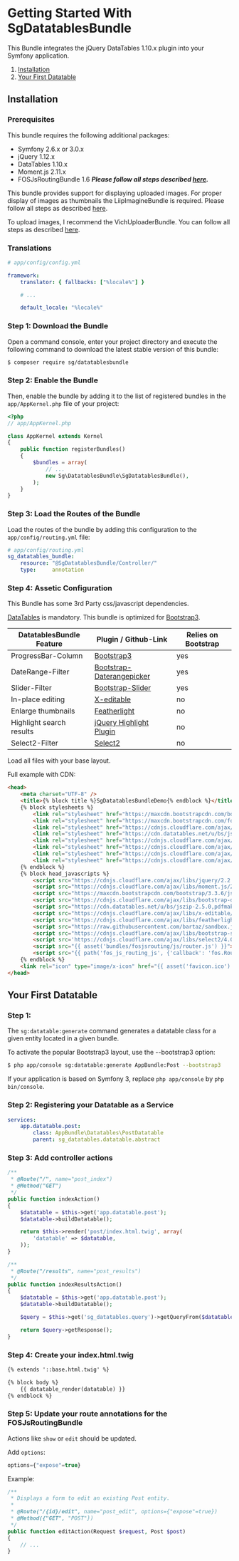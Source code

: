 # Getting Started With SgDatatablesBundle

This Bundle integrates the jQuery DataTables 1.10.x plugin into your Symfony application.

1. [Installation](#installation)
2. [Your First Datatable](#your-first-datatable)

## Installation

### Prerequisites

This bundle requires the following additional packages:

* Symfony 2.6.x or 3.0.x
* jQuery 1.12.x
* DataTables 1.10.x
* Moment.js 2.11.x
* FOSJsRoutingBundle 1.6 ***Please follow all steps described [here](https://github.com/FriendsOfSymfony/FOSJsRoutingBundle/blob/master/Resources/doc/installation.rst).***

This bundle provides support for displaying uploaded images. For proper display of images as thumbnails the LiipImagineBundle is required.
Please follow all steps as described [here](http://symfony.com/doc/master/bundles/LiipImagineBundle/installation.html).

To upload images, I recommend the VichUploaderBundle. You can follow all steps as described [here](https://github.com/dustin10/VichUploaderBundle/blob/master/Resources/doc/index.md).

### Translations

``` yaml
# app/config/config.yml

framework:
    translator: { fallbacks: ["%locale%"] }

    # ...

    default_locale: "%locale%"
```

### Step 1: Download the Bundle

Open a command console, enter your project directory and execute the following command to download the latest stable version of this bundle:

``` bash
$ composer require sg/datatablesbundle
```

### Step 2: Enable the Bundle

Then, enable the bundle by adding it to the list of registered bundles in the `app/AppKernel.php` file of your project:

``` php
<?php
// app/AppKernel.php

class AppKernel extends Kernel
{
    public function registerBundles()
    {
        $bundles = array(
            // ...
            new Sg\DatatablesBundle\SgDatatablesBundle(),
        );
    }
}
```

### Step 3: Load the Routes of the Bundle

Load the routes of the bundle by adding this configuration to the `app/config/routing.yml` file:

```yaml
# app/config/routing.yml
sg_datatables_bundle:
    resource: "@SgDatatablesBundle/Controller/"
    type:     annotation
```

### Step 4: Assetic Configuration

This Bundle has some 3rd Party css/javascript dependencies.

[DataTables](https://datatables.net/) is mandatory. This bundle is optimized for [Bootstrap3](http://getbootstrap.com/).

| DatatablesBundle Feature | Plugin / Github-Link                                                                  | Relies on Bootstrap |
|--------------------------|---------------------------------------------------------------------------------------|---------------------|
| ProgressBar-Column       | [Bootstrap3](http://getbootstrap.com/)                                                | yes                 |
| DateRange-Filter         | [Bootstrap-Daterangepicker](https://github.com/dangrossman/bootstrap-daterangepicker) | yes                 |
| Slider-Filter            | [Bootstrap-Slider](https://github.com/seiyria/bootstrap-slider)                       | yes                 |
| In-place editing         | [X-editable](https://github.com/vitalets/x-editable)                                  | no                  |
| Enlarge thumbnails       | [Featherlight](https://github.com/noelboss/featherlight/)                             | no                  |
| Highlight search results | [jQuery Highlight Plugin](https://github.com/bartaz/sandbox.js)                       | no                  |
| Select2-Filter           | [Select2](https://github.com/select2/select2)                                         | no                  |

Load all files with your base layout.

Full example with CDN:

```html
<head>
    <meta charset="UTF-8" />
    <title>{% block title %}SgDatatablesBundleDemo{% endblock %}</title>
    {% block stylesheets %}
        <link rel="stylesheet" href="https://maxcdn.bootstrapcdn.com/bootstrap/3.3.6/css/bootstrap.min.css">
        <link rel="stylesheet" href="https://maxcdn.bootstrapcdn.com/font-awesome/4.6.3/css/font-awesome.min.css">
        <link rel="stylesheet" href="https://cdnjs.cloudflare.com/ajax/libs/bootstrap-daterangepicker/2.1.20/daterangepicker.min.css">
        <link rel="stylesheet" href="https://cdn.datatables.net/u/bs/jszip-2.5.0,pdfmake-0.1.18,dt-1.10.12,b-1.2.1,b-colvis-1.2.1,b-flash-1.2.1,b-html5-1.2.1,b-print-1.2.1,r-2.1.0/datatables.min.css">
        <link rel="stylesheet" href="https://cdnjs.cloudflare.com/ajax/libs/x-editable/1.5.1/bootstrap3-editable/css/bootstrap-editable.css"/>
        <link rel="stylesheet" href="https://cdnjs.cloudflare.com/ajax/libs/featherlight/1.4.1/featherlight.min.css">
        <link rel="stylesheet" href="https://cdnjs.cloudflare.com/ajax/libs/bootstrap-slider/7.1.0/css/bootstrap-slider.min.css">
        <link rel="stylesheet" href="https://cdnjs.cloudflare.com/ajax/libs/select2/4.0.3/css/select2.min.css" />
    {% endblock %}
    {% block head_javascripts %}
        <script src="https://cdnjs.cloudflare.com/ajax/libs/jquery/2.2.4/jquery.min.js"></script>
        <script src="https://cdnjs.cloudflare.com/ajax/libs/moment.js/2.13.0/moment-with-locales.min.js"></script>
        <script src="https://maxcdn.bootstrapcdn.com/bootstrap/3.3.6/js/bootstrap.min.js"></script>
        <script src="https://cdnjs.cloudflare.com/ajax/libs/bootstrap-daterangepicker/2.1.20/daterangepicker.min.js"></script>
        <script src="https://cdn.datatables.net/u/bs/jszip-2.5.0,pdfmake-0.1.18,dt-1.10.12,b-1.2.1,b-colvis-1.2.1,b-flash-1.2.1,b-html5-1.2.1,b-print-1.2.1,r-2.1.0/datatables.min.js"></script>
        <script src="https://cdnjs.cloudflare.com/ajax/libs/x-editable/1.5.1/bootstrap3-editable/js/bootstrap-editable.min.js"></script>
        <script src="https://cdnjs.cloudflare.com/ajax/libs/featherlight/1.4.1/featherlight.min.js"></script>
        <script src="https://raw.githubusercontent.com/bartaz/sandbox.js/master/jquery.highlight.js"></script>
        <script src="https://cdnjs.cloudflare.com/ajax/libs/bootstrap-slider/7.1.0/bootstrap-slider.min.js"></script>
        <script src='https://cdnjs.cloudflare.com/ajax/libs/select2/4.0.3/js/select2.full.min.js'></script>
        <script src="{{ asset('bundles/fosjsrouting/js/router.js') }}"></script>
        <script src="{{ path('fos_js_routing_js', {'callback': 'fos.Router.setData'}) }}"></script>
    {% endblock %}
    <link rel="icon" type="image/x-icon" href="{{ asset('favicon.ico') }}" />
</head>
```

## Your First Datatable

### Step 1: 

The `sg:datatable:generate` command generates a datatable class for a given entity located in a given bundle.

To activate the popular Bootstrap3 layout, use the --bootstrap3 option:

``` bash
$ php app/console sg:datatable:generate AppBundle:Post --bootstrap3
```

If your application is based on Symfony 3, replace `php app/console` by `php bin/console`.

### Step 2: Registering your Datatable as a Service

```yaml
services:
    app.datatable.post:
        class: AppBundle\Datatables\PostDatatable
        parent: sg_datatables.datatable.abstract
```

### Step 3: Add controller actions

```php
/**
 * @Route("/", name="post_index")
 * @Method("GET")
 */
public function indexAction()
{
    $datatable = $this->get('app.datatable.post');
    $datatable->buildDatatable();

    return $this->render('post/index.html.twig', array(
        'datatable' => $datatable,
    ));
}

/**
 * @Route("/results", name="post_results")
 */
public function indexResultsAction()
{
    $datatable = $this->get('app.datatable.post');
    $datatable->buildDatatable();

    $query = $this->get('sg_datatables.query')->getQueryFrom($datatable);

    return $query->getResponse();
}
```

### Step 4: Create your index.html.twig

```html
{% extends '::base.html.twig' %}

{% block body %}
    {{ datatable_render(datatable) }}
{% endblock %}
```

### Step 5: Update your route annotations for the FOSJsRoutingBundle 

Actions like `show` or `edit` should be updated. 

Add `options`: 

```php
options={"expose"=true}
```

Example: 

```php
/**
 * Displays a form to edit an existing Post entity.
 *
 * @Route("/{id}/edit", name="post_edit", options={"expose"=true})
 * @Method({"GET", "POST"})
 */
public function editAction(Request $request, Post $post)
{
    // ...
}
```
